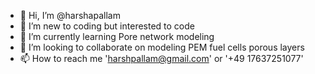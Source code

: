 - 👋 Hi, I’m @harshapallam
- 👀 I’m new to coding but interested to code
- 🌱 I’m currently learning Pore network modeling
- 💞️ I’m looking to collaborate on modeling PEM fuel cells porous layers 
- 📫 How to reach me 'harshpallam@gmail.com' or '+49 17637251077'

<!---
harshpallam/harshpallam is a ✨ special ✨ repository because its `README.md` (this file) appears on your GitHub profile.
You can click the Preview link to take a look at your changes.
--->
